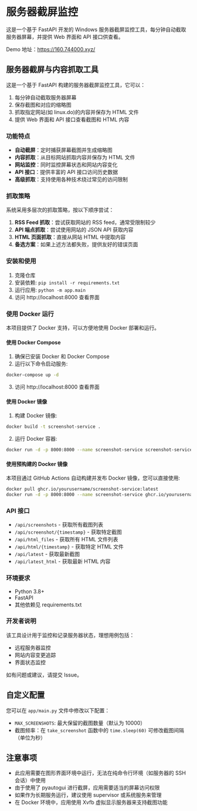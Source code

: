 # 服务器截屏监控

这是一个基于 FastAPI 开发的 Windows 服务器截屏监控工具，每分钟自动截取服务器屏幕，并提供 Web 界面和 API 接口供查看。

Demo 地址：https://160.744000.xyz/

## 服务器截屏与内容抓取工具

这是一个基于 FastAPI 构建的服务器截屏监控工具，它可以：

1. 每分钟自动截取服务器屏幕
2. 保存截图和对应的缩略图
3. 抓取指定网站(如 linux.do)的内容并保存为 HTML 文件
4. 提供 Web 界面和 API 接口查看截图和 HTML 内容

### 功能特点

- **自动截屏**：定时捕获屏幕截图并生成缩略图
- **内容抓取**：从目标网站抓取内容并保存为 HTML 文件
- **网站监控**：同时监控屏幕状态和网站内容变化
- **API 接口**：提供丰富的 API 接口访问历史数据
- **高级抓取**：支持使用各种技术绕过常见的访问限制

### 抓取策略

系统采用多层次的抓取策略，按以下顺序尝试：

1. **RSS Feed 抓取**：尝试获取网站的 RSS feed，通常受限制较少
2. **API 端点抓取**：尝试使用网站的 JSON API 获取内容
3. **HTML 页面抓取**：直接从网站 HTML 中提取内容
4. **备选方案**：如果上述方法都失败，提供友好的错误页面

### 安装和使用

1. 克隆仓库
2. 安装依赖: `pip install -r requirements.txt`
3. 运行应用: `python -m app.main`
4. 访问 http://localhost:8000 查看界面

### 使用 Docker 运行

本项目提供了 Docker 支持，可以方便地使用 Docker 部署和运行。

#### 使用 Docker Compose

1. 确保已安装 Docker 和 Docker Compose
2. 运行以下命令启动服务:

```bash
docker-compose up -d
```

3. 访问 http://localhost:8000 查看界面

#### 使用 Docker 镜像

1. 构建 Docker 镜像:

```bash
docker build -t screenshot-service .
```

2. 运行 Docker 容器:

```bash
docker run -d -p 8000:8000 --name screenshot-service screenshot-service
```

#### 使用预构建的 Docker 镜像

本项目通过 GitHub Actions 自动构建并发布 Docker 镜像，您可以直接使用:

```bash
docker pull ghcr.io/yourusername/screenshot-service:latest
docker run -d -p 8000:8000 --name screenshot-service ghcr.io/yourusername/screenshot-service:latest
```

### API 接口

- `/api/screenshots` - 获取所有截图列表
- `/api/screenshot/{timestamp}` - 获取特定截图
- `/api/html_files` - 获取所有 HTML 文件列表
- `/api/html/{timestamp}` - 获取特定 HTML 文件
- `/api/latest` - 获取最新截图
- `/api/latest_html` - 获取最新 HTML 内容

### 环境要求

- Python 3.8+
- FastAPI
- 其他依赖见 requirements.txt

### 开发者说明

该工具设计用于监控和记录服务器状态，理想用例包括：

- 远程服务器监控
- 网站内容变更追踪
- 界面状态监控

如有问题或建议，请提交 Issue。

## 自定义配置

您可以在 `app/main.py` 文件中修改以下配置：

- `MAX_SCREENSHOTS`: 最大保留的截图数量（默认为 10000）
- 截图频率：在 `take_screenshot` 函数中的 `time.sleep(60)` 可修改截图间隔（单位为秒）

## 注意事项

- 此应用需要在图形界面环境中运行，无法在纯命令行环境（如服务器的 SSH 会话）中使用
- 由于使用了 pyautogui 进行截屏，应用需要适当的屏幕访问权限
- 如果作为长期服务运行，建议使用 supervisor 或系统服务来管理
- 在 Docker 环境中，应用使用 Xvfb 虚拟显示服务器来支持截图功能
